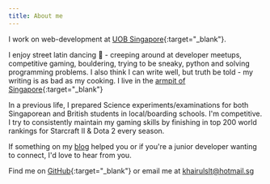 ```yaml
---
title: About me
---
```


I work on web-development at [UOB Singapore](https://www.uob.com.sg/personal/index.page){:target="_blank"}. 

I enjoy street latin dancing :dancer: - creeping around at developer meetups, competitive gaming, bouldering, trying to be sneaky, python and solving programming problems. I also think I can write well, but truth be told - my writing is as bad as my cooking. I live in the [armpit of Singapore](http://xiaxue.blogspot.com/2005/12/too-many-photos.html){:target="_blank"}

In a previous life, I prepared Science experiments/examinations for both Singaporean and British students in local/boarding schools. I'm competitive. I try to consistently maintain my gaming skills by finishing in top 200 world rankings for Starcraft II & Dota 2 every season.

If something on my [blog](https://khairulslt.github.io) helped you or if you're a junior developer wanting to connect, I'd love to hear from you.

Find me on [GitHub](https://github.com/khairulslt){:target="_blank"} or email me at khairulslt@hotmail.sg
